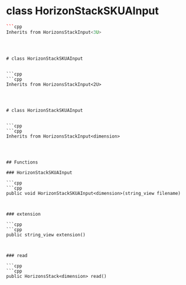 # class HorizonStackSKUAInput


```cpp
```cpp
Inherits from HorizonsStackInput<3U>
```
```



# class HorizonStackSKUAInput


```cpp
```cpp
Inherits from HorizonsStackInput<2U>
```
```



# class HorizonStackSKUAInput


```cpp
```cpp
Inherits from HorizonsStackInput<dimension>
```
```



## Functions

### HorizonStackSKUAInput

```cpp
```cpp
public void HorizonStackSKUAInput<dimension>(string_view filename)
```
```


### extension

```cpp
```cpp
public string_view extension()
```
```


### read

```cpp
```cpp
public HorizonsStack<dimension> read()
```
```





